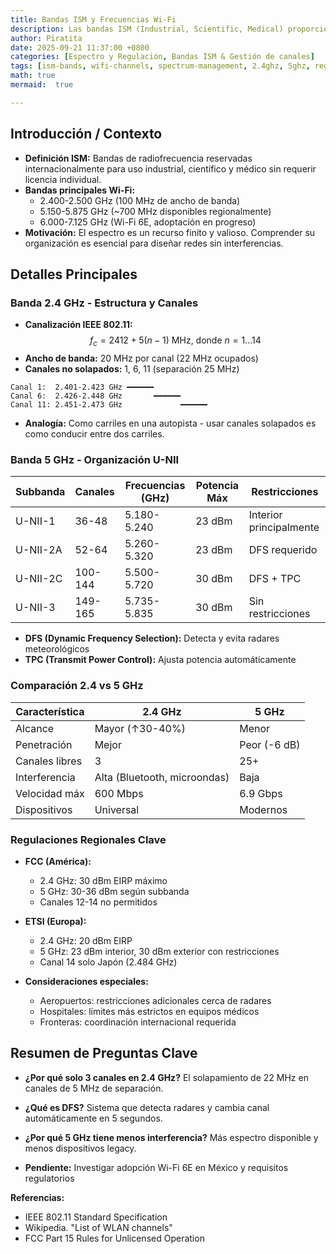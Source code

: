 ```yaml
--- 
title: Bandas ISM y Frecuencias Wi-Fi
description: Las bandas ISM (Industrial, Scientific, Medical) proporcionan espectro sin licencia para aplicaciones inalámbricas como WiFi. Esta nota detalla la organización del espectro en 2.4 GHz y 5 GHz, canalización, regulaciones regionales y consideraciones de diseño para redes WLAN eficientes.
author: Piratita 
date: 2025-09-21 11:37:00 +0800 
categories: [Espectro y Regulación, Bandas ISM & Gestión de canales]
tags: [ism-bands, wifi-channels, spectrum-management, 2.4ghz, 5ghz, regulation]
math: true
mermaid:  true

---
```

## Introducción / Contexto

- **Definición ISM:** Bandas de radiofrecuencia reservadas internacionalmente para uso industrial, científico y médico sin requerir licencia individual.
- **Bandas principales Wi-Fi:**
  - 2.400-2.500 GHz (100 MHz de ancho de banda)
  - 5.150-5.875 GHz (~700 MHz disponibles regionalmente)
  - 6.000-7.125 GHz (Wi-Fi 6E, adoptación en progreso)
- **Motivación:** El espectro es un recurso finito y valioso. Comprender su organización es esencial para diseñar redes sin interferencias.

## Detalles Principales

### Banda 2.4 GHz - Estructura y Canales

- **Canalización IEEE 802.11:**
  $$f_c = 2412 + 5(n-1) \text{ MHz, donde } n = 1...14$$
- **Ancho de banda:** 20 MHz por canal (22 MHz ocupados)
- **Canales no solapados:** 1, 6, 11 (separación 25 MHz)

```
Canal 1:  2.401-2.423 GHz ━━━━━━
Canal 6:  2.426-2.448 GHz       ━━━━━━
Canal 11: 2.451-2.473 GHz             ━━━━━━
```

- **Analogía:** Como carriles en una autopista - usar canales solapados es como conducir entre dos carriles.

### Banda 5 GHz - Organización U-NII

| Subbanda | Canales | Frecuencias (GHz) | Potencia Máx | Restricciones           |
| -------- | ------- | ----------------- | ------------ | ----------------------- |
| U-NII-1  | 36-48   | 5.180-5.240       | 23 dBm       | Interior principalmente |
| U-NII-2A | 52-64   | 5.260-5.320       | 23 dBm       | DFS requerido           |
| U-NII-2C | 100-144 | 5.500-5.720       | 30 dBm       | DFS + TPC               |
| U-NII-3  | 149-165 | 5.735-5.835       | 30 dBm       | Sin restricciones       |

- **DFS (Dynamic Frequency Selection):** Detecta y evita radares meteorológicos
- **TPC (Transmit Power Control):** Ajusta potencia automáticamente

### Comparación 2.4 vs 5 GHz

| Característica | 2.4 GHz                      | 5 GHz        |
| -------------- | ---------------------------- | ------------ |
| Alcance        | Mayor (↑30-40%)              | Menor        |
| Penetración    | Mejor                        | Peor (-6 dB) |
| Canales libres | 3                            | 25+          |
| Interferencia  | Alta (Bluetooth, microondas) | Baja         |
| Velocidad máx  | 600 Mbps                     | 6.9 Gbps     |
| Dispositivos   | Universal                    | Modernos     |

### Regulaciones Regionales Clave

- **FCC (América):**
  - 2.4 GHz: 30 dBm EIRP máximo
  - 5 GHz: 30-36 dBm según subbanda
  - Canales 12-14 no permitidos

- **ETSI (Europa):**
  - 2.4 GHz: 20 dBm EIRP
  - 5 GHz: 23 dBm interior, 30 dBm exterior con restricciones
  - Canal 14 solo Japón (2.484 GHz)

- **Consideraciones especiales:**
  - Aeropuertos: restricciones adicionales cerca de radares
  - Hospitales: límites más estrictos en equipos médicos
  - Fronteras: coordinación internacional requerida

## Resumen de Preguntas Clave

- **¿Por qué solo 3 canales en 2.4 GHz?** El solapamiento de 22 MHz en canales de 5 MHz de separación.
- **¿Qué es DFS?** Sistema que detecta radares y cambia canal automáticamente en 5 segundos.
- **¿Por qué 5 GHz tiene menos interferencia?** Más espectro disponible y menos dispositivos legacy.

- **Pendiente:** Investigar adopción Wi-Fi 6E en México y requisitos regulatorios

**Referencias:**
- IEEE 802.11 Standard Specification
- Wikipedia. "List of WLAN channels"
- FCC Part 15 Rules for Unlicensed Operation
